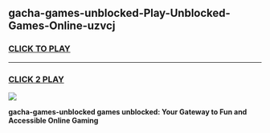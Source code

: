
## gacha-games-unblocked-Play-Unblocked-Games-Online-uzvcj
<h3>
<a href="https://premium76.site?title=gacha-games-unblocked&ref=24A">CLICK TO PLAY</a></h3>
<hr>

<h3>
<a href="https://premium76.site?title=gacha-games-unblocked&ref=24A">CLICK 2 PLAY</a>
  
</h3>

<a href="https://premium76.site?title=gacha-games-unblocked&ref=24A"><img src="https://clearcache.store/games.png"></a>


**gacha-games-unblocked games unblocked: Your Gateway to Fun and Accessible Online Gaming**
